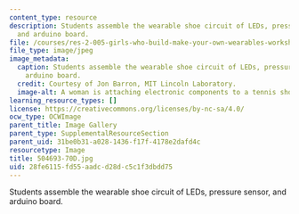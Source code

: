 ```yaml
---
content_type: resource
description: Students assemble the wearable shoe circuit of LEDs, pressure sensor,
  and arduino board.
file: /courses/res-2-005-girls-who-build-make-your-own-wearables-workshop-spring-2015/28fe6115fd55aadcd28dc5c1f3dbdd75_504693-70D.jpg
file_type: image/jpeg
image_metadata:
  caption: Students assemble the wearable shoe circuit of LEDs, pressure sensor, and
    arduino board.
  credit: Courtesy of Jon Barron, MIT Lincoln Laboratory.
  image-alt: A woman is attaching electronic components to a tennis shoe.
learning_resource_types: []
license: https://creativecommons.org/licenses/by-nc-sa/4.0/
ocw_type: OCWImage
parent_title: Image Gallery
parent_type: SupplementalResourceSection
parent_uid: 31be0b31-a028-1436-f17f-4178e2dafd4c
resourcetype: Image
title: 504693-70D.jpg
uid: 28fe6115-fd55-aadc-d28d-c5c1f3dbdd75
---
```

Students assemble the wearable shoe circuit of LEDs, pressure sensor, and arduino board.